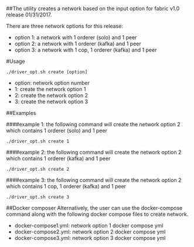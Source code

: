 ##The utility creates a network based on the input option for fabric v1.0 release 01/31/2017.

There are three network options for this release:

- option 1: a network with 1 orderer (solo) and 1 peer
- option 2: a network with 1 orderer (kafka) and 1 peer
- option 3: a network with 1 cop, 1 orderer (kafka) and 1 peer


#Usage

    ./driver_opt.sh create [option]

- option: network option number
 - 1: create the network option 1
 - 2: create the network option 2
 - 3: create the network option 3


##Examples

####example 1:
the following command will create the network option 2 which contains 1 orderer (solo) and 1 peer

    ./driver_opt.sh create 1

####example 2:
the following command will create the network option 2 which contains 1 orderer (kafka) and 1 peer

    ./driver_opt.sh create 2


####example 3:
the following command will create the network option 2 which contains 1 cop, 1 orderer (kafka) and 1 peer

    ./driver_opt.sh create 3


##Docker composer
Alternatively, the user can use the docker-compose command along with the following docker compose files to create network.

 - docker-compose1.yml: network option 1 docker compose yml
 - docker-compose2.yml: network option 2 docker compose yml
 - docker-compose3.yml: network option 3 docker compose yml